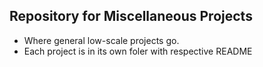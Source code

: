 ## Repository for Miscellaneous Projects
- Where general low-scale projects go.
- Each project is in its own foler with respective README
